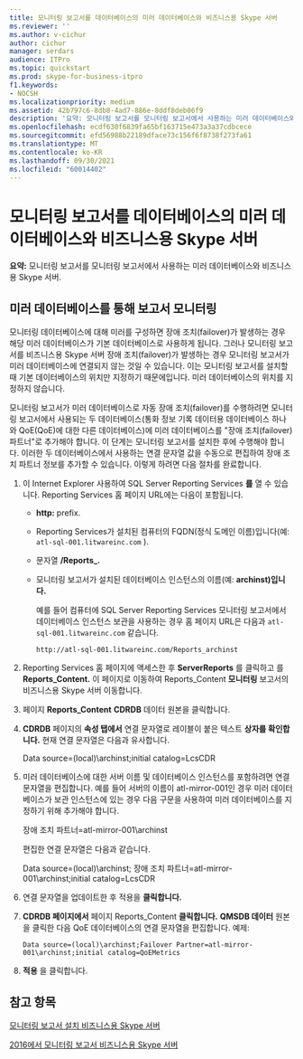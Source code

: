 ```yaml
---
title: 모니터링 보고서를 데이터베이스의 미러 데이터베이스와 비즈니스용 Skype 서버
ms.reviewer: ''
ms.author: v-cichur
author: cichur
manager: serdars
audience: ITPro
ms.topic: quickstart
ms.prod: skype-for-business-itpro
f1.keywords:
- NOCSH
ms.localizationpriority: medium
ms.assetid: 42b797c6-8db8-4ad7-886e-8ddf8deb06f9
description: '요약: 모니터링 보고서를 모니터링 보고서에서 사용하는 미러 데이터베이스와 비즈니스용 Skype 서버.'
ms.openlocfilehash: ecdf630f6839fa65bf163715e473a3a37cdbcece
ms.sourcegitcommit: efd56988b22189dface73c156f6f8738f273fa61
ms.translationtype: MT
ms.contentlocale: ko-KR
ms.lasthandoff: 09/30/2021
ms.locfileid: "60014402"
---
```

# <a name="associate-monitoring-reports-with-a-mirror-database-in-skype-for-business-server"></a>모니터링 보고서를 데이터베이스의 미러 데이터베이스와 비즈니스용 Skype 서버 
 
**요약:** 모니터링 보고서를 모니터링 보고서에서 사용하는 미러 데이터베이스와 비즈니스용 Skype 서버.
  
## <a name="monitor-reports-with-a-mirror-database"></a>미러 데이터베이스를 통해 보고서 모니터링

모니터링 데이터베이스에 대해 미러를 구성하면 장애 조치(failover)가 발생하는 경우 해당 미러 데이터베이스가 기본 데이터베이스로 사용하게 됩니다. 그러나 모니터링 보고서를 비즈니스용 Skype 서버 장애 조치(failover)가 발생하는 경우 모니터링 보고서가 미러 데이터베이스에 연결되지 않는 것일 수 있습니다. 이는 모니터링 보고서를 설치할 때 기본 데이터베이스의 위치만 지정하기 때문에입니다. 미러 데이터베이스의 위치를 지정하지 않습니다.
  
모니터링 보고서가 미러 데이터베이스로 자동 장애 조치(failover)를 수행하려면 모니터링 보고서에서 사용되는 두 데이터베이스(통화 정보 기록 데이터용 데이터베이스 하나와 QoE(QoE)에 대한 다른 데이터베이스)에 미러 데이터베이스를 "장애 조치(failover) 파트너"로 추가해야 합니다. 이 단계는 모니터링 보고서를 설치한 후에 수행해야 합니다. 이러한 두 데이터베이스에서 사용하는 연결 문자열 값을 수동으로 편집하여 장애 조치 파트너 정보를 추가할 수 있습니다. 이렇게 하려면 다음 절차를 완료합니다.
  
1. 이 Internet Explorer 사용하여 SQL Server Reporting Services **를** 열 수 있습니다. Reporting Services 홈 페이지 URL에는 다음이 포함됩니다.
    
   - **http:** prefix.
    
   - Reporting Services가 설치된 컴퓨터의 FQDN(정식 도메인 이름)입니다(예: `atl-sql-001.litwareinc.com` ).
    
   - 문자열 **/Reports_.**
    
   - 모니터링 보고서가 설치된 데이터베이스 인스턴스의 이름(예: **archinst)입니다.**
    
     예를 들어 컴퓨터에 SQL Server Reporting Services 모니터링 보고서에서 데이터베이스 인스턴스 보관을 사용하는 경우 홈 페이지 URL은 다음과 `atl-sql-001.litwareinc.com` 같습니다.
    
     `http://atl-sql-001.litwareinc.com/Reports_archinst`
    
2. Reporting Services 홈 페이지에 액세스한 후 **ServerReports** 를 클릭하고 를 **Reports_Content.** 이 페이지로 이동하여 Reports_Content **모니터링** 보고서의 비즈니스용 Skype 서버 이동합니다.
    
3. 페이지 **Reports_Content** **CDRDB** 데이터 원본을 클릭합니다.
    
4. **CDRDB** 페이지의 **속성 탭에서** 연결 문자열로 레이블이 붙은 텍스트 **상자를 확인합니다.** 현재 연결 문자열은 다음과 유사합니다.
    
    Data source=(local)\archinst;initial catalog=LcsCDR
    
5. 미러 데이터베이스에 대한 서버 이름 및 데이터베이스 인스턴스를 포함하려면 연결 문자열을 편집합니다. 예를 들어 서버의 이름이 atl-mirror-001인 경우 미러 데이터베이스가 보관 인스턴스에 있는 경우 다음 구문을 사용하여 미러 데이터베이스를 지정하기 위해 추가해야 합니다.
    
    장애 조치 파트너=atl-mirror-001\archinst
    
    편집한 연결 문자열은 다음과 같습니다.
    
    Data source=(local)\archinst; 장애 조치 파트너=atl-mirror-001\archinst;initial catalog=LcsCDR
    
6. 연결 문자열을 업데이트한 후 적용을 **클릭합니다.**
    
7. **CDRDB 페이지에서** 페이지 Reports_Content **클릭합니다.** **QMSDB 데이터** 원본을 클릭한 다음 QoE 데이터베이스의 연결 문자열을 편집합니다. 예제:
    
    `Data source=(local)\archinst;Failover Partner=atl-mirror-001\archinst;initial catalog=QoEMetrics`
    
8. **적용** 을 클릭합니다.
    
## <a name="see-also"></a>참고 항목

[모니터링 보고서 설치 비즈니스용 Skype 서버](install-monitoring-reports.md)
  
[2016에서 모니터링 보고서 비즈니스용 Skype 서버](../../manage/health-and-monitoring/monitoring-reports.md)
